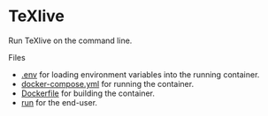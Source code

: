 # TeXlive

Run TeXlive on the command line.

Files

* [.env](./.env) for loading environment variables into the running container.
* [docker-compose.yml](./docker-compose.yml) for running the container.
* [Dockerfile](./Dockerfile) for building the container.
* [run](./run) for the end-user.
